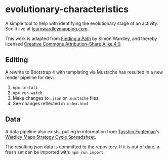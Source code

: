 # evolutionary-characteristics
A simple tool to help with identifying the evolutionary stage of an activity. See it live at [learnwardleymapping.com](https://learnwardleymapping.com).

This work is adapted from [Finding a Path](https://medium.com/wardleymaps/finding-a-path-cdb1249078c0) by Simon Wardley, and thereby licensed [Creative Commons Attribution-Share Alike 4.0](https://creativecommons.org/licenses/by-sa/4.0/).

## Editing

A rewrite to Bootstrap 4 with templating via Mustache has resulted in a new render pipeline for dev:

1. `npm install`
2. `npm run watch`
3. Make changes to `.json` or `.mustache` files
4. See changes reflected in `index.html`

## Data
A data pipeline also exists, pulling in information from [Tasshin Fogleman](https://twitter.com/tasshinfogleman)'s [Wardley Maps Strategy Cycle Spreadsheet](https://docs.google.com/spreadsheets/d/1iUjZTCCv1KsgQ5VNohtU1c3BpW7pwh7N_FDgJimjHF8/edit#gid=1150470337).

The resulting json data is committed to the repository. If it is out of date, a fresh set can be imported with: `npm run import`.